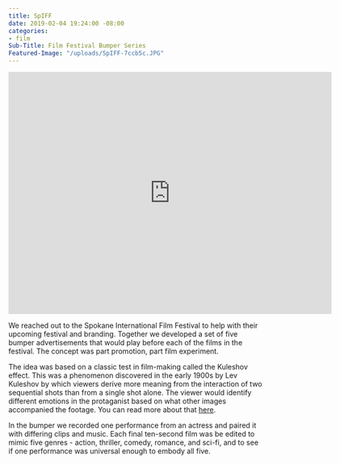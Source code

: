 ```yaml
---
title: SpIFF
date: 2019-02-04 19:24:00 -08:00
categories:
- film
Sub-Title: Film Festival Bumper Series
Featured-Image: "/uploads/SpIFF-7ccb5c.JPG"
---
```


<iframe src="https://player.vimeo.com/video/315383242" width="640" height="480" frameborder="0" webkitallowfullscreen mozallowfullscreen allowfullscreen></iframe>

We reached out to the Spokane International Film Festival to help with their upcoming festival and branding. Together we developed a set of five bumper advertisements that would play before each of the films in the festival. The concept was part promotion, part film experiment.

The idea was based on a classic test in film-making called the Kuleshov effect. This was a phenomenon discovered in the early 1900s by Lev Kuleshov by which viewers derive more meaning from the interaction of two sequential shots than from a single shot alone. The viewer would identify different emotions in the protaganist based on what other images accompanied the footage. You can read more about that [here](https://en.wikipedia.org/wiki/Kuleshov_effect).

In the bumper we recorded one performance from an actress and paired it with differing clips and music. Each final ten-second film was be edited to mimic five genres - action, thriller, comedy, romance, and sci-fi, and to see if one performance was universal enough to embody all five.